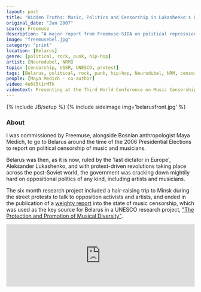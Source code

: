 ```yaml
---
layout: post
title: "Hidden Truths: Music, Politics and Censorship in Lukashenko's Belarus"
original_date: "Jan 2007"
source: Freemuse
description: "A major report from Freemuse-SIDA on political repression of musicians in Belarus"
image: "freemusebel.jpg"
category: "print"
location: [Belarus]
genre: [political, rock, punk, hip-hop]
artist: [Neurodubel, NRM]
topic: [censorship, USSR, UNESCO, protest]
tags: [Belarus, political, rock, punk, hip-hop, Neurodubel, NRM, censorship, USSR, activism, propaganda, UNESCO, Freemuse]
people: [Maya Medich - co-author]
video: 4e6t5t1rMTk
videotext: Presenting at the Third World Conference on Music Censorship, Istanbul, 25th-26th Nov 2006
---
```

{% include JB/setup %}
{% include sideimage img='belarusfront.jpg' %}

<h3>About</h3>

I was commissioned by Freemuse, alongside Bosnian anthropologist Maya Medich, to go to Belarus around the time of the 2006 Presidential Elections to report on political censorship of music and musicians. 

Belarus was then, as it is now, ruled by the 'last dictator in Europe', Aleksander Lukashenko, and with protest-driven revolutions taking place across the post-Soviet world, the government was cracking down mightily hard on oppositional politics of any kind, including artists and musicians.

The six month research project included a hair-raising trip to Minsk during the street protests to talk to opposition activists and artists, and ended in the publication of a <a href="http://freemuse.org/graphics/Publications/PDF/Freemuse_Belarus-report.pdf">weighty report</a> into the state of music censorship, which was used as the key source for Belarus in a UNESCO research project, <a href='http://www.imc-cim.org/programmes/imc_diversity_report.pdf'>"The Protection and Promotion of Musical Diversity"</a>.

<iframe width="100%" height="166" scrolling="no" frameborder="no" src="https://w.soundcloud.com/player/?url=https%3A//api.soundcloud.com/tracks/233561265&amp;color=ff5500&amp;auto_play=false&amp;hide_related=false&amp;show_comments=true&amp;show_user=true&amp;show_reposts=false"></iframe>







